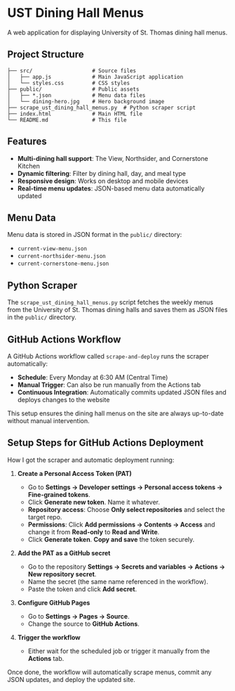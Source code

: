 # UST Dining Hall Menus

A web application for displaying University of St. Thomas dining hall menus.

## Project Structure

```
├── src/                   # Source files
│   ├── app.js             # Main JavaScript application
│   └── styles.css         # CSS styles
├── public/                # Public assets
│   ├── *.json             # Menu data files
│   └── dining-hero.jpg    # Hero background image
├── scrape_ust_dining_hall_menus.py  # Python scraper script
├── index.html             # Main HTML file
└── README.md              # This file
```

## Features

- **Multi-dining hall support**: The View, Northsider, and Cornerstone Kitchen
- **Dynamic filtering**: Filter by dining hall, day, and meal type
- **Responsive design**: Works on desktop and mobile devices
- **Real-time menu updates**: JSON-based menu data automatically updated

## Menu Data

Menu data is stored in JSON format in the `public/` directory:
- `current-view-menu.json`
- `current-northsider-menu.json` 
- `current-cornerstone-menu.json`

## Python Scraper

The `scrape_ust_dining_hall_menus.py` script fetches the weekly menus from the University of St. Thomas dining halls and saves them as JSON files in the `public/` directory. 

## GitHub Actions Workflow

A GitHub Actions workflow called `scrape-and-deploy` runs the scraper automatically:

- **Schedule**: Every Monday at 6:30 AM (Central Time)
- **Manual Trigger**: Can also be run manually from the Actions tab
- **Continuous Integration**: Automatically commits updated JSON files and deploys changes to the website

This setup ensures the dining hall menus on the site are always up-to-date without manual intervention.

## Setup Steps for GitHub Actions Deployment

How I got the scraper and automatic deployment running:

1. **Create a Personal Access Token (PAT)**  
   - Go to **Settings → Developer settings → Personal access tokens → Fine-grained tokens**.  
   - Click **Generate new token**. Name it whatever.  
   - **Repository access**: Choose **Only select repositories** and select the target repo.  
   - **Permissions**: Click **Add permissions → Contents → Access** and change it from **Read-only** to **Read and Write**.  
   - Click **Generate token**. **Copy and save** the token securely.

2. **Add the PAT as a GitHub secret**  
   - Go to the repository **Settings → Secrets and variables → Actions → New repository secret**.  
   - Name the secret (the same name referenced in the workflow).  
   - Paste the token and click **Add secret**.

3. **Configure GitHub Pages**  
   - Go to **Settings → Pages → Source**.  
   - Change the source to **GitHub Actions**.  

4. **Trigger the workflow**  
   - Either wait for the scheduled job or trigger it manually from the **Actions** tab.

Once done, the workflow will automatically scrape menus, commit any JSON updates, and deploy the updated site.
